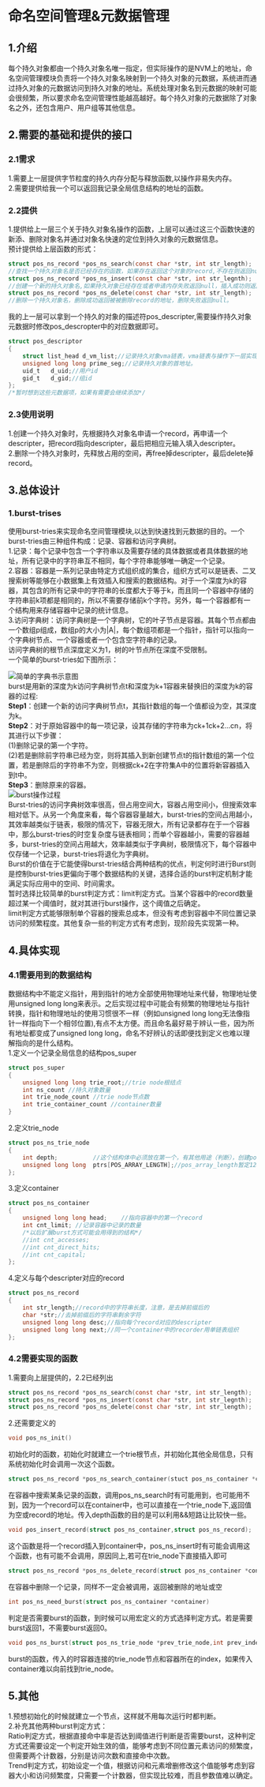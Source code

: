 # 命名空间管理&元数据管理
## 1.介绍  
每个持久对象都由一个持久对象名唯一指定，但实际操作的是NVM上的地址，命名空间管理模块负责将一个持久对象名映射到一个持久对象的元数据，系统进而通过持久对象的元数据访问到持久对象的地址。系统处理对象名到元数据的映射可能会很频繁，所以要求命名空间管理性能越高越好。每个持久对象的元数据除了对象名之外，还包含用户、用户组等其他信息。
## 2.需要的基础和提供的接口
### 2.1需求
1.需要上一层提供字节粒度的持久内存分配与释放函数,以操作非易失内存。  
2.需要提供给我一个可以返回我记录全局信息结构的地址的函数。  
### 2.2提供
1.提供给上一层三个关于持久对象名操作的函数，上层可以通过这三个函数快速的新添、删除对象名并通过对象名快速的定位到持久对象的元数据信息。  
预计提供给上层函数的形式：
```C
struct pos_ns_record *pos_ns_search(const char *str, int str_length);
//查找一个持久对象名是否已经存在的函数，如果存在返回这个对象的record,不存在则返回null。
struct pos_ns_record *pos_ns_insert(const char *str, int str_legnth);
//创建一个新的持久对象名,如果持久对象已经存在或者申请内存失败返回null，插入成功则返回新纪录record的地址。
struct pos_ns_record *pos_ns_delete(const char *str, int str_length);
//删除一个持久对象名，删除成功返回被被删除record的地址，删除失败返回null。
```
我的上一层可以拿到一个持久的对象的描述符pos_descripter,需要操作持久对象元数据时修改pos_descropter中的对应数据即可。
```c
struct pos_descriptor
{
	struct list_head d_vm_list;//记录持久对象vma链表，vma链表与操作下一层实现，可以借助linux内核里的list嵌入式结构实现。
	unsigned long long prime_seg;//记录持久对象的首地址。
	uid_t	d_uid;//用户id
	gid_t	d_gid;//组id
};
/*暂时想到这些元数据项，如果有需要会继续添加*/
```
### 2.3使用说明
1.创建一个持久对象时，先根据持久对象名申请一个record，再申请一个descripter，把record指向descripter，最后把相应元输入填入descripter。  
2.删除一个持久对象时，先释放占用的空间，再free掉descripter，最后delete掉record。
## 3.总体设计
### 1.burst-trises  
使用burst-tries来实现命名空间管理模块,以达到快速找到元数据的目的。一个burst-tries由三种组件构成：记录、容器和访问字典树。  
1.记录：每个记录中包含一个字符串以及需要存储的具体数据或者具体数据的地址，所有记录中的字符串互不相同，每个字符串能够唯一确定一个记录。  
2.容器：容器是一系列记录由特定方式组织成的集合，组织方式可以是链表、二叉搜索树等能够在小数据集上有效插入和搜索的数据结构。对于一个深度为k的容器，其包含的所有记录中的字符串的长度都大于等于k，而且同一个容器中存储的字符串前k项都是相同的，所以不需要存储前k个字符。另外，每一个容器都有一个结构用来存储容器中记录的统计信息。  
3.访问字典树：访问字典树是一个字典树，它的叶子节点是容器。其每个节点都由一个数组p组成，数组p的大小为|A|，每个数组项都是一个指针，指针可以指向一个字典树节点、一个容器或者一个包含空字符串的记录。  
访问字典树的根节点深度定义为1，树的叶节点所在深度不受限制。  
一个简单的burst-tries如下图所示：

![简单的字典书示意图](./bt.png)  
burst是用新的深度为k访问字典树节点t和深度为k+1容器来替换旧的深度为k的容器的过程:  
**Step1**：创建一个新的访问字典树节点t，其指针数组的每一个值都设为空，其深度为k。  
**Step2**：对于原始容器中的每一项记录，设其存储的字符串为ck+1ck+2...cn，将其进行以下步骤：  
(1)删除记录的第一个字符。  
(2)若是删除前字符串已经为空，则将其插入到新创建节点t的指针数组的第一个位置，若是删除后的字符串不为空，则根据ck+2在字符集A中的位置将新容器插入到t中。  
**Step3**：删除原来的容器。  
![burst操作过程](./bt2.png)  
Burst-tries的访问字典树效率很高，但占用空间大，容器占用空间小，但搜索效率相对低下。从另一个角度来看，每个容器容量越大，burst-tries的空间占用越小，其效率越类似于链表，极限的情况下，容器无限大，所有记录都存在于一个容器中，那么burst-tries的时空复杂度与链表相同；而单个容器越小，需要的容器越多，burst-tries的空间占用越大，效率越类似于字典树，极限情况下，每个容器中仅存储一个记录，burst-tries将退化为字典树。  
Burst的价值在于它能使得burst-tries结合两种结构的优点，判定何时进行Burst则是控制burst-tries更偏向于哪个数据结构的关键，选择合适的burst判定机制才能满足实际应用中的空间、时间需求。  
暂时选择比较简单的burst判定方式：limit判定方式。当某个容器中的record数量超过某一个阈值时，就对其进行burst操作，这个阈值之后确定。  
limit判定方式能够限制单个容器的搜索总成本，但没有考虑到容器中不同位置记录访问的频繁程度。其他复杂一些的判定方式有考虑到，现阶段先实现第一种。
## 4.具体实现
### 4.1需要用到的数据结构
数据结构中不能定义指针，用到指针的地方全部使用物理地址来代替，物理地址使用unsigned long long来表示。之后实现过程中可能会有频繁的物理地址与指针转换，指针和物理地址的使用习惯很不一样（例如unsigned long long无法像指针一样指向下一个相邻位置),有点不太方便。而且命名最好易于辨认一些，因为所有地址都变成了unsigned long long，命名不好辨认的话即便找到定义也难以理解指向的是什么结构。   
1.定义一个记录全局信息的结构pos_super
```c
struct pos_super
{
	unsigned long long trie_root;//trie node根结点
	int ns_count //持久对象数量
	int trie_node_count //trie node节点数
	int trie_container_count //container数量
}
```
2.定义trie_node
```c
struct pos_ns_trie_node
{
	int depth;			//这个结构体中必须放在第一个，有其他用途（判断），创建po时检查长度是否超过128 
	unsigned long long  ptrs[POS_ARRAY_LENGTH];//pos_array_length暂定128字符，'/'应该是不支持的,预想不用改变其他字符在数组中的位置，若有需要可以直接在'/'字符位置作其他用途，创建po时检查是否含有'/'
};
```
3.定义container
```c
struct pos_ns_container
{
	unsigned long long head;	//指向容器中的第一个record 
	int cnt_limit; //记录容器中记录的数量
	/*以后扩展burst方式可能会用得到的结构*/
	//int cnt_accesses;
	//int cnt_direct_hits;
	//int cnt_capital;
};
```
4.定义与每个descripter对应的record
```c
struct pos_ns_record
{
	int str_length;//record中的字符串长度，注意，是去掉前缀后的
	char *str;//去掉前缀后的字符串剩余字符
	unsigned long long desc;//指向每个record对应的descripter
	unsigned long long next;//同一个container中的recorder用单链表组织
};
```
### 4.2需要实现的函数
1.需要向上层提供的，2.2已经列出
```c
struct pos_ns_record *pos_ns_search(const char *str, int str_length);
struct pos_ns_record *pos_ns_insert(const char *str, int str_legnth);
struct pos_ns_record *pos_ns_delete(const char *str, int str_length);
```
2.还需要定义的
```c
void pos_ns_init()
```
初始化时的函数，初始化时就建立一个trie根节点，并初始化其他全局信息，只有系统初始化时会调用一次这个函数。
```c
struct pos_ns_record *pos_ns_search_container(stuct pos_ns_container *container,int depth,const char *str,int str_len)
```
在容器中搜索某条记录的函数，调用pos_ns_search时有可能用到，也可能用不到，因为一个record可以在container中，也可以直接在一个trie_node下,返回值为空或record的地址。传入depth函数的目的是可以利用&&短路让比较快一些。
```C
void pos_insert_record(struct pos_ns_container,struct pos_ns_record);
```
这个函数是将一个record插入到container中，pos_ns_insert时有可能会调用这个函数，也有可能不会调用，原因同上,若可在trie_node下直接插入即可
```c
struct pos_ns_record *pos_ns_delete_record(struct pos_ns_container *container,int depth,const char *str,int str_length)
```
在容器中删除一个记录，同样不一定会被调用，返回被删除的地址或空
```c
int pos_ns_need_burst(struct pos_ns_container *container)
```
判定是否需要burst的函数，到时候可以用宏定义的方式选择判定方式。若是需要burst返回1，不需要burst返回0。
```c
void pos_ns_burst(struct pos_ns_trie_node *prev_trie_node,int prev_index)
```
burst的函数，传入的时容器连接的trie_node节点和容器所在的index，如果传入container难以向前找到trie_node。
## 5.其他
1.预想初始化的时候就建立一个节点，这样就不用每次运行时都判断。  
2.补充其他两种burst判定方式：  
Ratio判定方式，根据直接命中率是否达到阈值进行判断是否需要burst，这种判定方式还需要设定一个判定开始生效的值，能够考虑到不同位置元素访问的频繁度，但需要两个计数器，分别是访问次数和直接命中次数。  
Trend判定方式，初始设定一个值，根据访问和元素增删修改这个值能够考虑到容器大小和访问频繁度，只需要一个计数器，但实现比较难，而且参数值难以确定。
